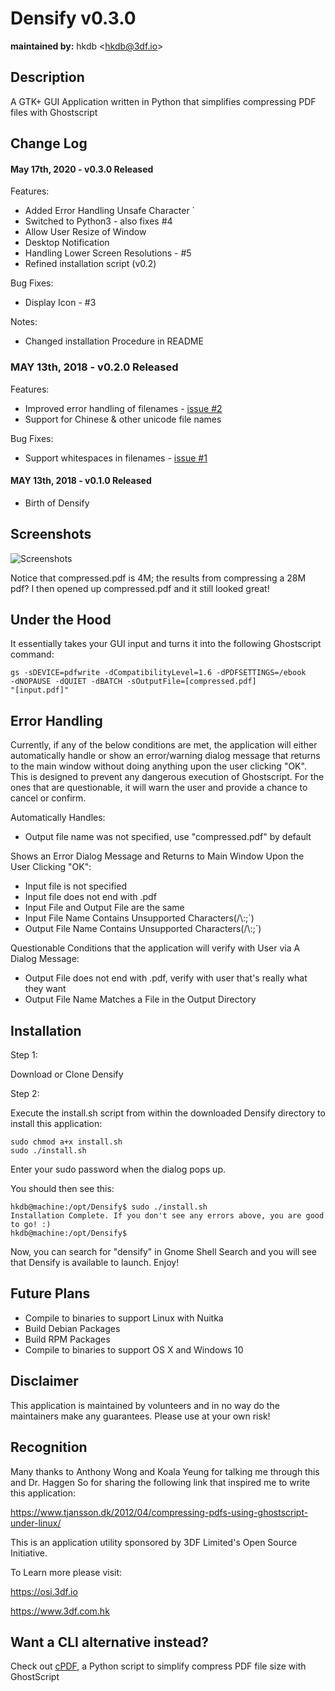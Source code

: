 # Densify v0.3.0
**maintained by:** hkdb \<<hkdb@3df.io>\><br />

## Description

A GTK+ GUI Application written in Python that simplifies compressing PDF files with Ghostscript

## Change Log

#### May 17th, 2020 - v0.3.0 Released

Features:
- Added Error Handling Unsafe Character \`
- Switched to Python3 - also fixes #4
- Allow User Resize of Window
- Desktop Notification
- Handling Lower Screen Resolutions - #5
- Refined installation script (v0.2)

Bug Fixes:
- Display Icon - #3

Notes:

- Changed installation Procedure in README


### MAY 13th, 2018 - v0.2.0 Released

Features:
- Improved error handling of filenames - [issue #2](https://github.com/hkdb/Densify/issues/2)
- Support for Chinese & other unicode file names

Bug Fixes:
- Support whitespaces in filenames - [issue #1](https://github.com/hkdb/Densify/issues/1)

#### MAY 13th, 2018 - v0.1.0 Released

- Birth of Densify

## Screenshots

![Screenshots](https://osi.3df.io/wp-content/uploads/2018/05/Densify-Screens.png "Screenshots")

Notice that compressed.pdf is 4M; the results from compressing a 28M pdf? I then opened up compressed.pdf and it still looked great!

## Under the Hood

It essentially takes your GUI input and turns it into the following Ghostscript command:

```
gs -sDEVICE=pdfwrite -dCompatibilityLevel=1.6 -dPDFSETTINGS=/ebook
-dNOPAUSE -dQUIET -dBATCH -sOutputFile=[compressed.pdf]
"[input.pdf]"
```

## Error Handling

Currently, if any of the below conditions are met, the application will either automatically handle or show an error/warning dialog message that returns to the main window without doing anything upon the user clicking "OK". This is designed to prevent any dangerous execution of Ghostscript. For the ones that are questionable, it will warn the user and provide a chance to cancel or confirm.

Automatically Handles:

- Output file name was not specified, use "compressed.pdf" by default

Shows an Error Dialog Message and Returns to Main Window Upon the User Clicking "OK":

- Input file is not specified
- Input file does not end with .pdf
- Input File and Output File are the same
- Input File Name Contains Unsupported Characters(/\\:;\`)
- Output File Name Contains Unsupported Characters(/\\:;\`)

Questionable Conditions that the application will verify with User via A Dialog Message:

- Output File does not end with .pdf, verify with user that's really what they want
- Output File Name Matches a File in the Output Directory

## Installation

Step 1:

Download or Clone Densify

Step 2:

Execute the install.sh script from within the downloaded Densify directory to install this application:

```
sudo chmod a+x install.sh
sudo ./install.sh
```
Enter your sudo password when the dialog pops up.

You should then see this:

```
hkdb@machine:/opt/Densify$ sudo ./install.sh
Installation Complete. If you don't see any errors above, you are good to go! :)
hkdb@machine:/opt/Densify$
```

Now, you can search for "densify" in Gnome Shell Search and you will see that Densify is available to launch. Enjoy!

## Future Plans

- Compile to binaries to support Linux with Nuitka
- Build Debian Packages
- Build RPM Packages
- Compile to binaries to support OS X and Windows 10

## Disclaimer

This application is maintained by volunteers and in no way do the maintainers make any guarantees. Please use at your own risk!

## Recognition

Many thanks to Anthony Wong and Koala Yeung for talking me through this and Dr. Haggen So for sharing the following link that inspired me to write this application:

https://www.tjansson.dk/2012/04/compressing-pdfs-using-ghostscript-under-linux/

This is an application utility sponsored by 3DF Limited's Open Source Initiative.

To Learn more please visit:

https://osi.3df.io

https://www.3df.com.hk

## Want a CLI alternative instead?

Check out [cPDF](https://github.com/hkdb/cpdf), a Python script to simplify compress PDF file size with GhostScript
